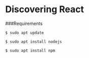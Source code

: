# Discovering React

###Requirements

`$ sudo apt update`

`$ sudo apt install nodejs`

`$ sudo apt install npm`
